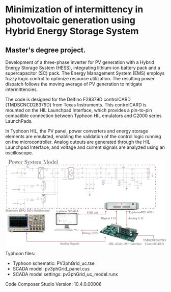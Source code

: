 # Minimization of intermittency in photovoltaic generation using Hybrid Energy Storage System
## Master's degree project.

Development of a three-phase inverter for PV generation with a Hybrid Energy Storage System (HESS), integrating lithium-ion battery pack and a supercapacitor (SC) pack. The Energy Management System (EMS) employs fuzzy logic control to optimize resource utilization. The resulting power dispatch follows the moving average of PV generation to mitigate intermittencies.

The code is designed for the Delfino F28379D controlCARD (TMDSCNCD28379D) from Texas Instruments. This controlCARD is mounted on the HIL Launchpad Interface, which provides a pin-to-pin compatible connection between Typhoon HIL emulators and C2000 series LaunchPads.

In Typhoon HIL, the PV panel, power converters and energy storage elements are emulated, enabling the validation of the control logic running on the microcontroller.
Analog outputs are generated through the HIL Launchpad Interface, and voltage and current signals are analyzed using an oscilloscope.

![image info](typhoon-diagram.png)

Typhoon files:
  - Typhoon schematic: PV3phGrid_uc.tse
  - SCADA model: pv3phGrid_panel.cus
  - SCADA model settings: pv3phGrid_uc_model.runx
 
  Code Composer Studio
 Version: 10.4.0.00006 

